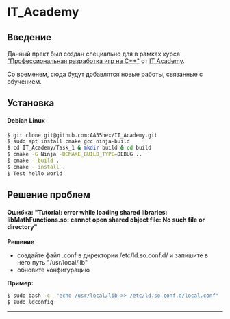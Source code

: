 # IT_Academy
## Введение
Данный прект был создан специально для в рамках курса ["Профессиональная разработка игр на C++"](https://www.it-academy.by/course/c-game-developer/game-developer/ "Course") от [IT Academy](https://www.it-academy.by/ "IT Academy").

Со временем, сюда будут добавлятся новые работы, связанные с обучением.

## Установка
#### **Debian Linux**
```bash
$ git clone git@github.com:AA55hex/IT_Academy.git
$ sudo apt install cmake gcc ninja-build
$ cd IT_Academy/Task_1 & mkdir build & cd build
$ cmake -G Ninja -DCMAKE_BUILD_TYPE=DEBUG ..
$ cmake --build .
$ cmake --install .
$ Test hello world
```
## Решение проблем
#### Ошибка: "Tutorial: error while loading shared libraries: libMathFunctions.so: cannot open shared object file: No such file or directory"

**Решение**
- создайте файл .conf в директории /etc/ld.so.conf.d/ и запишите в него путь "/usr/local/lib"
- обновите конфигурацию

**Пример:**
```bash
$ sudo bash -c  "echo /usr/local/lib >> /etc/ld.so.conf.d/local.conf"
$ sudo ldconfig
```
---
